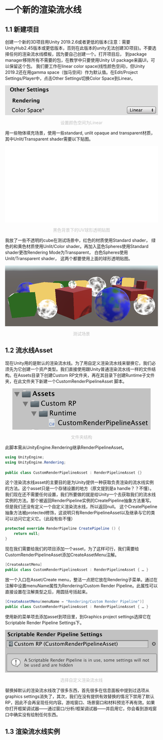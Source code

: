 
# 一个新的渲染流水线

## 1.1 新建项目
创建一个新的3D项目用Unity 2019.2.6或者更低的版本(注意：需要UnityHub2.45版本或更低版本，否则在此版本的unity无法创建3D项目)。不要选择任何的渲染流水线模板，因为要自己创建一个。打开项目后， 到package manager移除所有不需要的包，在教学中只要使用Unity UI package来画UI，可以保留这个包。
我们要工作在linear color space(线性颜色空间)，但Unity 2019.2还在用gamma space（伽马空间）作为默认值。在Edit/Project Settings/Player中，点击Other Settings切换Color Space到Linear。

<p align="center" >
<img  align="center" src="CustomRenderPipeline\color-space.png" style="background-color: black">
</p>

<p align="center" style="font-size:14px;color:#C0C0C0;">
设置颜色空间为Linear
</p>

用一些物体填充场景，使用一些standard, unlit opaque and transparent材质，其中Unlit/Transparent shader需要以下贴图。

<p align="center" >
<img  align="center" src="CustomRenderPipeline\sphere-alpha-map.png" style="background-color: black">
</p>

<p align="center" style="font-size:14px;color:#C0C0C0;">
黑色背景下的UV球形透明贴图
</p>

我放了一些不透明的cube在测试场景中，红色的材质使用Standard shader， 绿色的和黄色材质使用Unlit/Color shader。再加入蓝色Spheres使用Standard shader更改Rendering Mode为Transparent， 白色Spheres使用Unlit/Transparent shader， 这两个都要使用上面的球形透明贴图。

<p align="center" >
<img  align="center" src="CustomRenderPipeline\scene.png" style="background-color: black">
</p>

<p align="center" style="font-size:14px;color:#C0C0C0;">
测试场景
</p>

## 1.2 流水线Asset
现在Unity用的是默认的渲染流水线。为了用自定义渲染流水线来替换它，我们必须先为它创建一个资产类型。我们直接使用跟Unity普通渲染流水线一样的文件结构。在Assets目录下创建Custom RP文件夹，再在其目录下创建Runtime子文件夹，在此文件夹下新建一个CustomRenderPipelineAsset 脚本。

<p align="center" >
<img  align="center" src="CustomRenderPipeline\folder-structure.png" style="background-color: black">
</p>

<p align="center" style="font-size:14px;color:#C0C0C0;">
文件夹结构
</p>

此脚本需从UnityEngine.Rendering继承RenderPipelineAsset。

``` c#
using UnityEngine;
using UnityEngine.Rendering;

public class CustomRenderPipelineAsset : RenderPipelineAsset {}
```

这个渲染流水线asset的主要目的是为Unity提供一种获取负责渲染的流水线实例的方法。这个asset只是一个存储设置的地方（原文提到是a handle？？不懂）。我们现在还不需要任何设置，我们所要做的就是给Unity一个去获取我们的流水线实例的方法。那个被返回RenderPipeline实例的CreatePipeline抽象方法重写。但是我们还没有定义一个自定义渲染流水线，所以返回null。
这个CreatePipeline抽象方法被protected修饰，这说明只有RenderPipelineAsset以及继承与它的类可以访问它定义它。（此段有些不懂）

``` c#
protected override RenderPipeline CreatePipeline () {
    return null;
}
```

现在我们需要给我们的项目添加一个asset，为了这样可行，我们需要给CustomRenderPipelineAsset添加CreateAssetMenu注解。

``` c#
[CreateAssetMenu]
public class CustomRenderPipelineAsset : RenderPipelineAsset { … }
```

放一个入口在Asset/Create menu，整洁一点把它放在Rendering子菜单。通过在注解中设置menuName属性为Rendering/Custom Render Pipeline。此属性可以直接设置在注解类型之后，用圆括号括起来。

``` c#
[CreateAssetMenu(menuName = "Rendering/Custom Render Pipeline")]
public class CustomRenderPipelineAsset : RenderPipelineAsset { … }
```

使用新的菜单项去添加asset到项目里，到Graphics project settings选择它在Scriptable Render Pipeline Settings下。

<p align="center" >
<img  align="center" src="CustomRenderPipeline\srp-settings.png" style="background-color: black">
</p>

<p align="center" style="font-size:14px;color:#C0C0C0;">
选择自定义渲染流水线
</p>

替换掉默认的渲染流水线改了很多东西，首先很多在信息面板中提到过选项从graphics settings消失了，其次，我们在没有提供有效替换的情况下禁用了默认RP，因此不会再呈现任何内容。游戏窗口、场景窗口和材料预览不再有效。如果你打开框架调试器——通过窗口/分析/框架调试器——并启用它，你会看到游戏窗口中确实没有绘制任何东西。

## 1.3 渲染流水线实例
